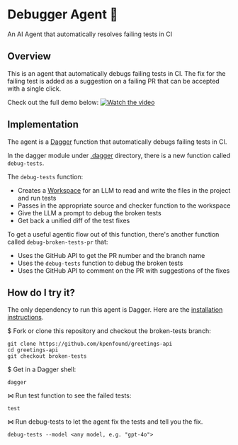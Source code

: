 # Debugger Agent 🤖

An AI Agent that automatically resolves failing tests in CI

## Overview

This is an agent that automatically debugs failing tests in CI. The fix for the failing test is added as a suggestion on a failing PR that can be accepted with a single click.

Check out the full demo below:
[![Watch the video](https://img.youtube.com/vi/VHUi9ABdASA/maxresdefault.jpg)](https://www.youtube.com/watch?v=VHUi9ABdASA)

## Implementation

The agent is a [Dagger](https://dagger.io) function that automatically debugs failing tests in CI.

In the dagger module under [.dagger](./.dagger) directory, there is a new function called `debug-tests`.

The `debug-tests` function:
- Creates a [Workspace](./.dagger/workspace) for an LLM to read and write the files in the project and run tests
- Passes in the appropriate source and checker function to the workspace
- Give the LLM a prompt to debug the broken tests
- Get back a unified diff of the test fixes

To get a useful agentic flow out of this function, there's another function called `debug-broken-tests-pr` that:
- Uses the GitHub API to get the PR number and the branch name
- Uses the `debug-tests` function to debug the broken tests
- Uses the GitHub API to comment on the PR with suggestions of the fixes

## How do I try it?

The only dependency to run this agent is Dagger. Here are the [installation instructions](https://docs.dagger.io/ai-agents#initial-setup).

$ Fork or clone this repository and checkout the broken-tests branch:
```
git clone https://github.com/kpenfound/greetings-api
cd greetings-api
git checkout broken-tests
```

$ Get in a Dagger shell:
```
dagger
```

⋈ Run test function to see the failed tests:
```
test
```

⋈ Run debug-tests to let the agent fix the tests and tell you the fix.
```
debug-tests --model <any model, e.g. "gpt-4o">
```
